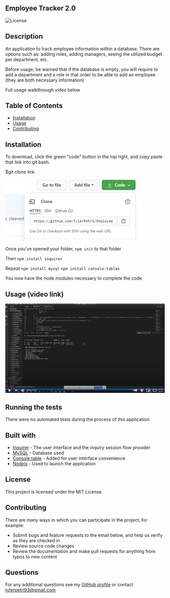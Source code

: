 ## Employee Tracker 2.0

![License](https://img.shields.io/badge/License-MIT-green.svg)

## Description

An application to track employee information within a database. There are options such as: adding roles, adding managers, seeing the utilized budget per department, etc.

Before usage, be warned that if the database is empty, you will require to add a department and a role in that order to be able to add an employee (they are both necessary information)

Full usage walkthrough video below

## Table of Contents

- [Installation](#Installation)
- [Usage](#Usage)
- [Contributing](#Contributing)

## Installation

To download, click the green "code" button in the top right, and copy paste that link into git bash.


$git clone link

![clone](images/gitclone.PNG)

Once you've opened your folder, `npm init` to that folder

Then `npm install inquirer`

Repeat `npm install mysql` `npm install console-tables`

You now have the node modules necessary to complete the code

## Usage (video link)

[![Instructional video link](images/youtubeLink.PNG)](https://www.youtube.com/watch?v=VTN-o95zSMI&feature=youtu.be)

## Running the tests

There were no automated tests during the process of this application.

## Built with

* [Inquirer](https://www.npmjs.com/package/inquirer) - The user interface and the inquiry session flow provider
* [MySQL](https://www.mysql.com/) - Database used
* [Console.table](https://www.npmjs.com/package/console.table) - Added for user interface convenience
* [Nodejs](https://nodejs.org/en/) - Used to launch the application

## License

This project is licensed under the MIT License

## Contributing

There are many ways in which you can participate in the project, for example: 
* Submit bugs and feature requests to the email below, and help us verify as they are checked in 
* Review source code changes
* Review the documentation and make pull requests for anything from typos to new content

## Questions

For any additional questions see my [GitHub profile](http://github.com/tylerpetri) or contact tylerpetri93@gmail.com